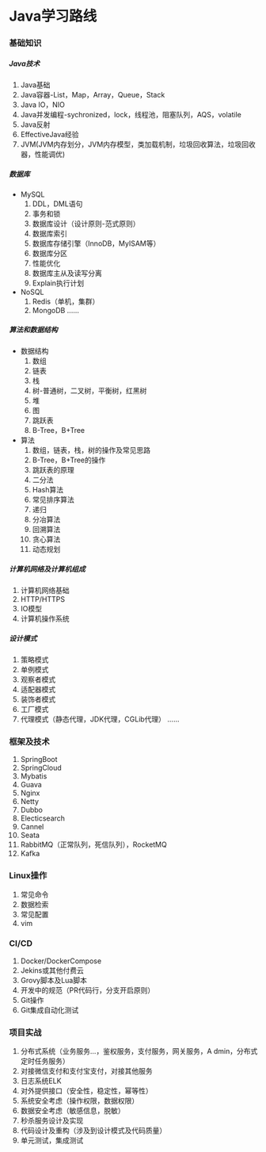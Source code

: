 Java学习路线
====
### 基础知识
##### Java技术
1. Java基础
2. Java容器-List，Map，Array，Queue，Stack
3. Java IO，NIO
4. Java并发编程-sychronized，lock，线程池，阻塞队列，AQS，volatile
5. Java反射
6. EffectiveJava经验
7. JVM(JVM内存划分，JVM内存模型，类加载机制，垃圾回收算法，垃圾回收器，性能调优)
##### 数据库
* MySQL
   1. DDL，DML语句
   2. 事务和锁
   3. 数据库设计（设计原则-范式原则）
   4. 数据库索引
   5. 数据库存储引擎（InnoDB，MyISAM等）
   6. 数据库分区
   7. 性能优化
   8. 数据库主从及读写分离
   9. Explain执行计划
* NoSQL
   1. Redis（单机，集群）
   2. MongoDB
   ......
##### 算法和数据结构
* 数据结构
    1. 数组
    2. 链表
    3. 栈
    4. 树-普通树，二叉树，平衡树，红黑树
    5. 堆
    6. 图
    7. 跳跃表
    8. B-Tree，B+Tree
* 算法
    1. 数组，链表，栈，树的操作及常见思路
    2. B-Tree，B+Tree的操作
    3. 跳跃表的原理
    4. 二分法
    5. Hash算法
    6. 常见排序算法
    7. 递归
    8. 分冶算法
    9. 回溯算法
    10. 贪心算法
    11. 动态规划
##### 计算机网络及计算机组成
1. 计算机网络基础
2. HTTP/HTTPS
3. IO模型
4. 计算机操作系统
##### 设计模式
1. 策略模式
2. 单例模式
3. 观察者模式
4. 适配器模式
5. 装饰者模式
6. 工厂模式
7. 代理模式（静态代理，JDK代理，CGLib代理）
......
### 框架及技术
1. SpringBoot
2. SpringCloud
3. Mybatis
4. Guava
5. Nginx
6. Netty
7. Dubbo
8. Electicsearch
9. Cannel
10. Seata
11. RabbitMQ（正常队列，死信队列），RocketMQ
12. Kafka
### Linux操作
1. 常见命令
2. 数据检索
3. 常见配置
4. vim
### CI/CD
1. Docker/DockerCompose
2. Jekins或其他付费云
3. Grovy脚本及Lua脚本
4. 开发中的规范（PR代码行，分支开启原则）
5. Git操作
6. Git集成自动化测试
### 项目实战
1. 分布式系统（业务服务...，鉴权服务，支付服务，网关服务，A dmin，分布式定时任务服务）
2. 对接微信支付和支付宝支付，对接其他服务
3. 日志系统ELK
4. 对外提供接口（安全性，稳定性，幂等性）
5. 系统安全考虑（操作权限，数据权限）
6. 数据安全考虑（敏感信息，脱敏）
7. 秒杀服务设计及实现
8. 代码设计及重构（涉及到设计模式及代码质量）
9. 单元测试，集成测试